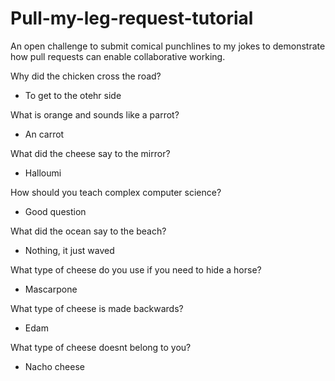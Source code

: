 # Pull-my-leg-request-tutorial
An open challenge to submit comical punchlines to my jokes to demonstrate how pull requests can enable collaborative working.

Why did the chicken cross the road?
- To get to the otehr side

What is orange and sounds like a parrot?
- An carrot

What did the cheese say to the mirror?
- Halloumi

How should you teach complex computer science?
- Good question

What did the ocean say to the beach?
- Nothing, it just waved

What type of cheese do you use if you need to hide a horse?
- Mascarpone

What type of cheese is made backwards?
- Edam

What type of cheese doesnt belong to you?
- Nacho cheese
